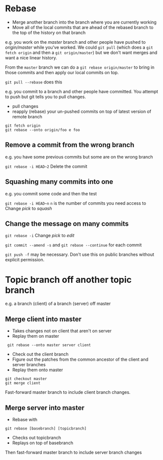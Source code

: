 # Rebase

* Merge another branch into the branch where you are currently working
* Move all of the local commits that are ahead of the rebased branch to the top of the history on that branch

e.g. you work on the *master* branch and other people have pushed to *origin/master* while you've worked.
We could `git pull` (which does a `git fetch origin` and then a `git origin/master`) but we don't want merges and want a nice linear history.

From the `master` branch we can do a `git rebase origin/master` to bring in those commits and then apply our local commits on top.

`git pull --rebase`
does this

e.g. you commit to a branch and other people have committed. You attempt to push but git tells you to pull changes.
* pull changes
* reapply (rebase) your un-pushed commits on top of latest version of remote branch

```
git fetch origin
git rebase --onto origin/foo e foo
```

## Remove a commit from the wrong branch
e.g. you have some previous commits but some are on the wrong branch

`git rebase -i HEAD~2`
Delete the commit

## Squashing many commits into one
e.g. you commit some code and then the test

`git rebase -i HEAD~n`
`n` is the number of commits you need access to
Change *pick* to *squash*

## Change the message on many commits
`git rebase -i`
Change *pick* to *edit*

`git commit --amend -s` and `git rebase --continue` for each commit

`git push -f` may be necessary. Don't use this on public branches without explicit permission.

# Topic branch off another topic branch
e.g. a branch (client) of a branch (server) off master

## Merge client into master
* Takes changes not on client that aren't on server
* Replay them on master

```
 git rebase --onto master server client
 ```
 
 * Check out the client branch
 * Figure out the patches from the common ancestor of the client and server branches
 * Replay them onto master
 
```
git checkout master
git merge client
```

Fast-forward master branch to include client branch changes.

## Merge server into master
* Rebase with

```
git rebase [basebranch] [topicbranch]
```

* Checks out topicbranch
* Replays on top of basebranch

Then fast-forward master branch to include server branch changes



